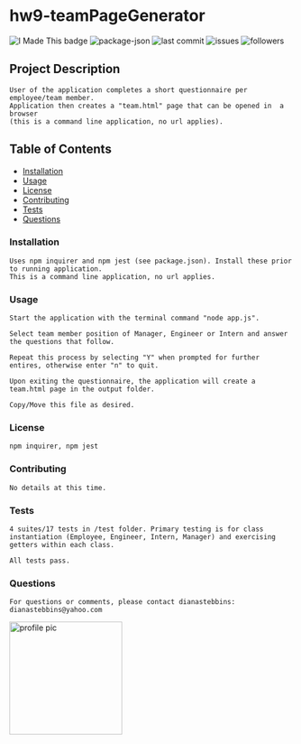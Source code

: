 # hw9-teamPageGenerator
    
<img src="https://img.shields.io/badge/Look-I made this!-purple" alt="I Made This badge"></img>
<img src="https://img.shields.io/github/package-json/v/dianastebbins/hw9-teamPageGenerator" alt="package-json">
<img src="https://img.shields.io/github/last-commit/dianastebbins/hw9-teamPageGenerator" alt="last commit">
<img src="https://img.shields.io/github/issues-raw/dianastebbins/hw9-teamPageGenerator" alt="issues">
<img src="https://img.shields.io/github/followers/dianastebbins?label=Follow" alt="followers">

## Project Description
```
User of the application completes a short questionnaire per employee/team member. 
Application then creates a "team.html" page that can be opened in  a browser 
(this is a command line application, no url applies).
```

## Table of Contents
* [Installation](#installation)
* [Usage](#usage)
* [License](#license)
* [Contributing](#contributing)
* [Tests](#tests)
* [Questions](#questions)

### Installation
```
Uses npm inquirer and npm jest (see package.json). Install these prior to running application.
This is a command line application, no url applies.
```

### Usage
```
Start the application with the terminal command "node app.js".

Select team member position of Manager, Engineer or Intern and answer the questions that follow. 

Repeat this process by selecting "Y" when prompted for further entires, otherwise enter "n" to quit. 

Upon exiting the questionnaire, the application will create a team.html page in the output folder. 

Copy/Move this file as desired.    
```

### License
```
npm inquirer, npm jest
```

### Contributing
```
No details at this time.
```

### Tests
```
4 suites/17 tests in /test folder. Primary testing is for class instantiation (Employee, Engineer, Intern, Manager) and exercising getters within each class.

All tests pass.
```

### Questions
```
For questions or comments, please contact dianastebbins:
dianastebbins@yahoo.com
```
<img src="https://avatars2.githubusercontent.com/u/60168608?v=4" alt="profile pic" width="200px" height="200px">